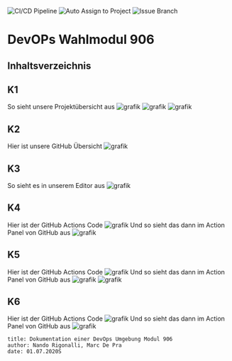 ![CI/CD Pipeline](https://github.com/tolino978/modul906/workflows/CI/CD%20Pipeline/badge.svg)
![Auto Assign to Project](https://github.com/tolino978/modul906/workflows/Auto%20Assign%20to%20Project/badge.svg)
![Issue Branch](https://github.com/tolino978/modul906/workflows/Issue%20Branch/badge.svg)

# DevOPs Wahlmodul 906

## Inhaltsverzeichnis

## K1
So sieht unsere Projektübersicht aus
![grafik](https://user-images.githubusercontent.com/45803151/86917271-16e0bf80-c125-11ea-89f9-7b5c4d9133b0.png)
![grafik](https://user-images.githubusercontent.com/45803151/86917394-514a5c80-c125-11ea-940e-37b8dc714b6e.png)
![grafik](https://user-images.githubusercontent.com/45803151/86917545-82c32800-c125-11ea-91bb-be6c12021078.png)


## K2
Hier ist unsere GitHub Übersicht
![grafik](https://user-images.githubusercontent.com/45803151/86917310-28c26280-c125-11ea-9568-53cccc33c18f.png)
## K3
So sieht es in unserem Editor aus
![grafik](https://user-images.githubusercontent.com/45803151/86918667-485a8a80-c127-11ea-9dc5-f367516813c7.png)
## K4
Hier ist der GitHub Actions Code
![grafik](https://user-images.githubusercontent.com/45803151/86917419-57403d80-c125-11ea-9ae6-9f21bf24cf4b.png)
Und so sieht das dann im Action Panel von GitHub aus
![grafik](https://user-images.githubusercontent.com/45803151/86917329-31b33400-c125-11ea-99d7-d8ff69e1df21.png)
## K5
Hier ist der GitHub Actions Code
![grafik](https://user-images.githubusercontent.com/45803151/86917445-5effe200-c125-11ea-831d-7dbd7f89da7e.png)
Und so sieht das dann im Action Panel von GitHub aus
![grafik](https://user-images.githubusercontent.com/45803151/86917468-6626f000-c125-11ea-842f-36b01307d603.png)
![grafik](https://user-images.githubusercontent.com/45803151/86917496-6cb56780-c125-11ea-9344-fe47b492484a.png)

## K6
Hier ist der GitHub Actions Code
![grafik](https://user-images.githubusercontent.com/45803151/86917345-3b3c9c00-c125-11ea-9ab5-18df8f936626.png)
Und so sieht das dann im Action Panel von GitHub aus
![grafik](https://user-images.githubusercontent.com/45803151/86917517-75a63900-c125-11ea-875f-d4cc5dda3197.png)

```
title: Dokumentation einer DevOps Umgebung Modul 906
author: Nando Rigonalli, Marc De Pra
date: 01.07.2020S
```



